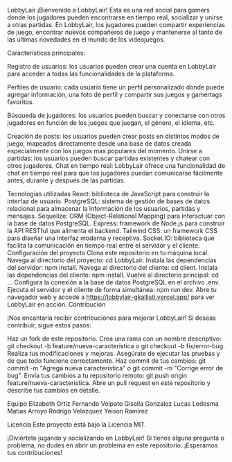 LobbyLair
¡Bienvenido a LobbyLair! Esta es una red social para gamers donde los jugadores pueden encontrarse en tiempo real, socializar y unirse a otras partidas. En LobbyLair, los jugadores pueden compartir experiencias de juego, encontrar nuevos compañeros de juego y mantenerse al tanto de las últimas novedades en el mundo de los videojuegos.

Características principales:

Registro de usuarios: los usuarios pueden crear una cuenta en LobbyLair para acceder a todas las funcionalidades de la plataforma.

Perfiles de usuario: cada usuario tiene un perfil personalizado donde puede agregar información, una foto de perfil y compartir sus juegos y gamertags favoritos.

Búsqueda de jugadores: los usuarios pueden buscar y conectarse con otros jugadores en función de los juegos que juegan, el género, el idioma, etc.

Creación de posts: los usuarios pueden crear posts en distintos modos de juego, mapeados directamente desde una base de datos creada especialmente con los juegos mas populares del momento.
Unirse a partidas: los usuarios pueden buscar partidas existentes y chatear con otros jugadores.
Chat en tiempo real: LobbyLair ofrece una funcionalidad de chat en tiempo real para que los jugadores puedan comunicarse fácilmente antes, durante y después de las partidas.


Tecnologías utilizadas
React: biblioteca de JavaScript para construir la interfaz de usuario.
PostgreSQL: sistema de gestión de bases de datos relacional para almacenar la información de los usuarios, partidas y mensajes.
Sequelize: ORM (Object-Relational Mapping) para interactuar con la base de datos PostgreSQL.
Express: framework de Node.js para construir la API RESTful que alimenta el backend.
Tailwind CSS: un framework CSS para diseñar una interfaz moderna y receptiva.
Socket.IO: biblioteca que facilita la comunicación en tiempo real entre el servidor y el cliente.
Configuración del proyecto
Clona este repositorio en tu máquina local.
Navega al directorio del proyecto: cd LobbyLair.
Instala las dependencias del servidor: npm install.
Navega al directorio del cliente: cd client.
Instala las dependencias del cliente: npm install.
Vuelve al directorio principal: cd ...
Configura la conexión a la base de datos PostgreSQL en el archivo .env.
Ejecuta el servidor y el cliente de forma simultánea: npm run dev.
Abre tu navegador web y accede a https://lobbylair-gkallisti.vercel.app/ para ver LobbyLair en acción.
                Contribución


¡Nos encantaría recibir contribuciones para mejorar LobbyLair! Si deseas contribuir, sigue estos pasos:

Haz un fork de este repositorio.
Crea una rama con un nombre descriptivo: git checkout -b feature/nueva-caracteristica o git checkout -b fix/error-bug.
Realiza tus modificaciones y mejoras.
Asegúrate de ejecutar las pruebas y de que todo funcione correctamente.
Haz commit de tus cambios: git commit -m "Agrega nueva característica" o git commit -m "Corrige error de bug".
Envía tus cambios a tu repositorio remoto: git push origin feature/nueva-caracteristica.
Abre un pull request en este repositorio y describe tus cambios en detalle.

Equipo
Elizabeth Ortiz
Fernando Volpato
Gisella Gonzalez 
Lucas Ledesma
Matias Arroyo
Rodrigo Velazquez
Yeison Ramirez


Licencia
Este proyecto está bajo la Licencia MIT.

¡Diviértete jugando y socializando en LobbyLair! Si tienes alguna pregunta o problema, no dudes en abrir un problema en este repositorio. ¡Esperamos tus contribuciones!
